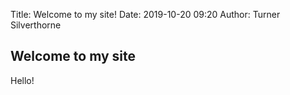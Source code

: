 Title: Welcome to my site!
Date: 2019-10-20 09:20
Author: Turner Silverthorne 
## Welcome to my site
Hello!
